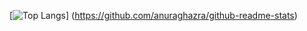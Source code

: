 [![Top Langs](https://github-readme-stats.vercel.app/api/top-langs/?username={IchigoHydrogen}&layout=compact)]
(https://github.com/anuraghazra/github-readme-stats)
